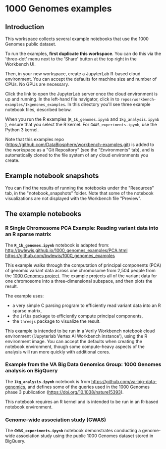 
# 1000 Genomes examples

## Introduction

This workspace collects several example notebooks that use the 1000 Genomes public dataset.

To run the examples, **first duplicate this workspace**.  You can do this via the 'three-dot' menu
next to the 'Share' button at the top right in the Workbench UI.

Then, in your new workspace, create a JupyterLab R-based cloud environment.  You can accept the defaults for
machine size and number of CPUs. No GPUs are necessary.

Click the link to open the JupyterLab server once the cloud environment is up and running. In the
left-hand file navigator, click in to `repos/workbench-examples/1kgenones_examples`.  In this
directory you'll see three example notebook files, described below.

When you run the R examples (`R_1k_genomes.ipynb` and `1kg_analysis.ipynb` ), ensure that you select
the R kernel. For `GWAS_experiments.ipynb`, use the Python 3 kernel.

Note that this examples repo (https://github.com/DataBiosphere/workbench-examples.git) is added to
the workspace as a "Git Repository" (see the "Environments" tab), and is automatically cloned to the
file system of any cloud environments you create.

## Example notebook snapshots

You can find the results of running the notebooks under the "Resources" tab, in the
"notebook_snapshots" folder. Note that some of the notebook visualizations are not displayed with
the Workbench file "Preview".

## The example notebooks

### R Single Chromosome PCA Example: Reading variant data into an R sparse matrix

The **`R_1k_genomes.ipynb`** notebook is adapted from:  \
http://bwlewis.github.io/1000_genomes_examples/PCA.html  \
https://github.com/bwlewis/1000_genomes_examples

This example walks through the computation of principal components (PCA) of genomic variant data
across one chromosome from 2,504 people from the [1000 Genomes
project](https://www.internationalgenome.org/1000-genomes-summary/). The example projects all of the
variant data for one chromosome into a three-dimensional subspace, and then plots the result.

The example uses:

- a very simple C parsing program to efficiently read variant data into an R sparse matrix,
- the `irlba` package to efficiently compute principal components,
- the `threejs` package to visualize the result.

This example is intended to be run in a Verily Workbench notebook cloud environment ('Jupyterlab
Vertex AI Workbench instance'), using the R environment image.  You can accept the defaults when
creating the notebook environment, though some compute-heavy aspects of the analysis will run more
quickly with additional cores.

### Example from the VA Big Data Genomics Group: 1000 Genomes analysis on BigQuery

The **`1kg_analysis.ipynb`** notebook is from https://github.com/va-big-data-genomics, and defines some
of the queries used in the 1000 Genomes phase 3 publication (https://doi.org/10.1038/nature15393).

This notebook requires an R kernel and is intended to be run in an R-based notebook environment.

### Genome-wide association study (GWAS)

The **`GWAS_experiments.ipynb`** notebook demonstrates conducting a genome-wide association study using the
public 1000 Genomes dataset stored in BigQuery.
